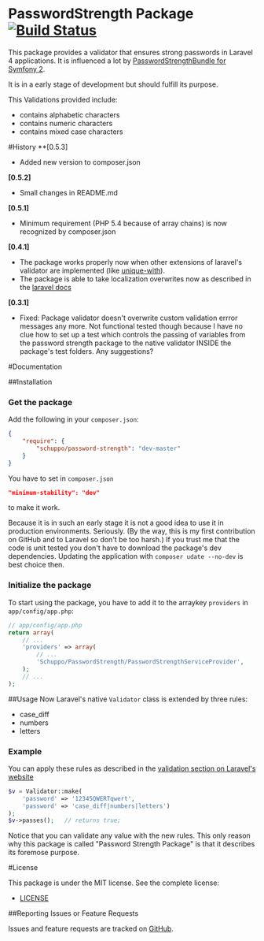 PasswordStrength Package [![Build Status](https://travis-ci.org/schuppo/PasswordStrengthPackage.png?branch=master)](https://travis-ci.org/schuppo/PasswordStrengthPackage)
================

This package provides a validator that ensures strong passwords in Laravel 4 applications. It is influenced  a lot by [PasswordStrengthBundle for Symfony 2](https://github.com/jbafford/PasswordStrengthBundle).

It is in a early stage of development but should fulfill its purpose.

This Validations provided include:

- contains alphabetic characters
- contains numeric characters
- contains mixed case characters

#History
**[0.5.3]

- Added new version to composer.json

**[0.5.2]**

- Small changes in README.md

**[0.5.1]**

- Minimum requirement (PHP 5.4 because of array chains) is now recognized by composer.json

**[0.4.1]**

- The package works properly now when other extensions of laravel's validator are implemented (like [unique-with](https://github.com/felixkiss/uniquewith-validator)).
- The package is able to take localization overwrites now as described in the [laravel docs](http://laravel.com/docs/localization#overriding-package-language-files)

**[0.3.1]**

- Fixed: Package validator doesn't overwrite custom validation errror messages any more. Not functional tested though because I have no clue how to set up a test which controls the passing of variables from the password strength package to the native validator INSIDE the package's test folders. Any suggestions?

#Documentation

##Installation

### Get the package

Add the following in your `composer.json`:

```json
{
    "require": {
        "schuppo/password-strength": "dev-master"
    }
}
```

You have to set in ```composer.json```

```json
"minimum-stability": "dev"
```

to make it work.

Because it is in such an early stage it is not a good idea to use it in production environments. Seriously. (By the way, this is my first contribution on GitHub and to Laravel so don't be too harsh.)
If you trust me that the code is unit tested you don't have to download the package's dev dependencies. Updating the application with `composer udate --no-dev` is best choice then.

### Initialize the package

To start using the package, you have to add it to the arraykey `providers` in `app/config/app.php`:

```php
// app/config/app.php
return array(
    // ...    
    'providers' => array(
        // ...
        'Schuppo/PasswordStrength/PasswordStrengthServiceProvider',
    );
    // ...
);
```

##Usage
Now Laravel's native `Validator` class is extended by three rules:

- case_diff
- numbers
- letters

### Example
You can apply these rules as described in the [validation section on Laravel's website](http://laravel.com/docs/validation)

```php
$v = Validator::make(
    'password' => '12345QWERTqwert',
    'password' => 'case_diff|numbers|letters')
);
$v->passes();   // returns true;
```

Notice that you can validate any value with the new rules. This only reason why this package is called "Password Strength Package" is that it describes its foremose purpose.



#License

This package is under the MIT license. See the complete license:

- [LICENSE](https://github.com/schuppo/PasswordStrengthPackage/LICENSE)


##Reporting Issues or Feature Requests

Issues and feature requests are tracked on [GitHub](https://github.com/schuppo/PasswordStrengthPackage/issues).
